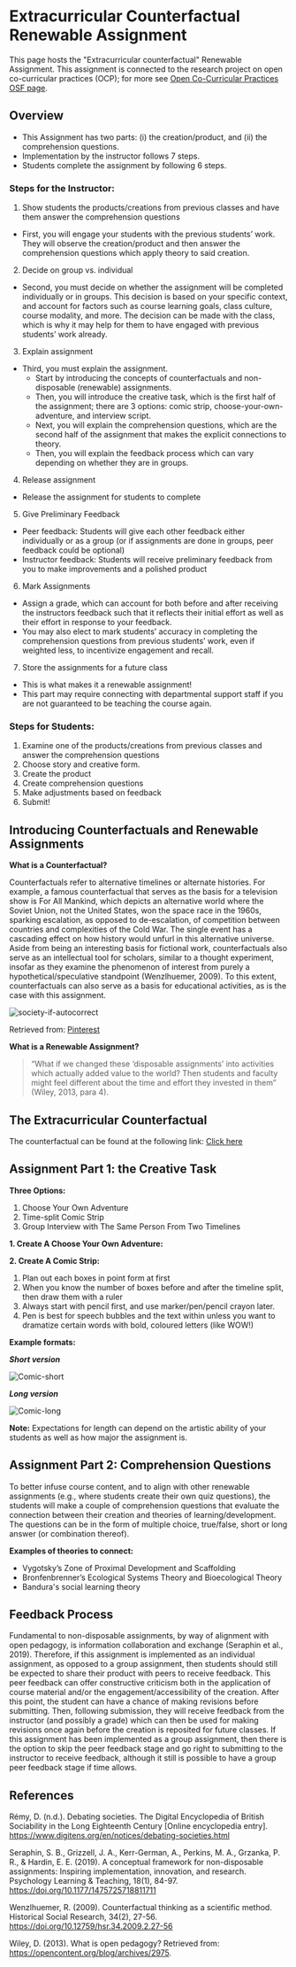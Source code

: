# Extracurricular Counterfactual Renewable Assignment
This page hosts the "Extracurricular counterfactual" Renewable Assignment. This assignment is connected to the research project on open co-curricular practices (OCP); for more see [Open Co-Curricular Practices OSF page](https://osf.io/63zq8/).

## Overview

- This Assignment has two parts: (i) the creation/product, and (ii) the comprehension questions.
- Implementation by the instructor follows 7 steps.
- Students complete the assignment by following 6 steps.

### Steps for the Instructor:
1. Show students the products/creations from previous classes and have them answer the comprehension questions
- First, you will engage your students with the previous students’ work. They will observe the creation/product and then answer the comprehension questions which apply theory to said creation. 
2. Decide on group vs. individual
- Second, you must decide on whether the assignment will be completed individually or in groups. This decision is based on your specific context, and account for factors such as course learning goals, class culture, course modality, and more. The decision can be made with the class, which is why it may help for them to have engaged with previous students’ work already. 
3. Explain assignment
- Third, you must explain the assignment. 
  - Start by introducing the concepts of counterfactuals and non-disposable (renewable) assignments. 
  - Then, you will introduce the creative task, which is the first half of the assignment; there are 3 options: comic strip, choose-your-own-adventure, and interview script. 
  - Next, you will explain the comprehension questions, which are the second half of the assignment that makes the explicit connections to theory. 
  - Then, you will explain the feedback process which can vary depending on whether they are in groups.
4. Release assignment
- Release the assignment for students to complete
5. Give Preliminary Feedback
- Peer feedback: Students will give each other feedback either individually or as a group (or if assignments are done in groups, peer feedback could be optional)
- Instructor feedback: Students will receive preliminary feedback from you to make improvements and a polished product
6. Mark Assignments
- Assign a grade, which can account for both before and after receiving the instructors feedback such that it reflects their initial effort as well as their effort in response to your feedback.
- You may also elect to mark students’ accuracy in completing the comprehension questions from previous students’ work, even if weighted less, to incentivize engagement and recall.
7. Store the assignments for a future class
- This is what makes it a renewable assignment! 
- This part may require connecting with departmental support staff if you are not guaranteed to be teaching the course again.


### Steps for Students:
1. Examine one of the products/creations from previous classes and answer the comprehension questions
2. Choose story and creative form.
3. Create the product
4. Create comprehension questions
5. Make adjustments based on feedback
6. Submit!

## Introducing Counterfactuals and Renewable Assignments

**What is a Counterfactual?**

Counterfactuals refer to alternative timelines or alternate histories. For example, a famous counterfactual that serves as the basis for a television show is For All Mankind, which depicts an alternative world where the Soviet Union, not the United States, won the space race in the 1960s, sparking escalation, as opposed to de-escalation, of competition between countries and complexities of the Cold War. The single event has a cascading effect on how history would unfurl in this alternative universe. Aside from being an interesting basis for fictional work, counterfactuals also serve as an intellectual tool for scholars, similar to a thought experiment, insofar as they examine the phenomenon of interest from purely a hypothetical/speculative standpoint (Wenzlhuemer, 2009). To this extent, counterfactuals can also serve as a basis for educational activities, as is the case with this assignment.

![society-if-autocorrect](https://github.com/bj16xq/Extracurricular-Counterfactual-Assignment/blob/main/meme_society-if-autocorrect-worked.jpeg)

Retrieved from: [Pinterest](https://www.pinterest.com/pin/740068151248734143/)

**What is a Renewable Assignment?**

>“What if we changed these ‘disposable assignments’ into activities which actually added value to the world?
>Then students and faculty might feel different about the time and effort they invested in them” (Wiley, 2013, para 4).

## The Extracurricular Counterfactual

The counterfactual can be found at the following link: [Click here](https://github.com/bj16xq/BenJohnson/wiki/The-Extracurricular-Counterfactual)

## Assignment Part 1: the Creative Task

**Three Options:**
1. Choose Your Own Adventure
2. Time-split Comic Strip
3. Group Interview with The Same Person From Two Timelines

**1. Create A Choose Your Own Adventure:**

**2. Create A Comic Strip:**
1. Plan out each boxes in point form at first
2. When you know the number of boxes before and after the timeline split, then draw them with a ruler
3. Always start with pencil first, and use marker/pen/pencil crayon later.
4. Pen is best for speech bubbles and the text within unless you want to dramatize certain words with bold, coloured letters (like WOW!)

**Example formats:**

_**Short version**_

![Comic-short](https://github.com/bj16xq/Extracurricular-Counterfactual-Assignment/blob/main/Comic-panel-short-version.png)

_**Long version**_

![Comic-long](https://github.com/bj16xq/Extracurricular-Counterfactual-Assignment/blob/main/Comic-panel-long-version.png)

**Note:** Expectations for length can depend on the artistic ability of your students as well as how major the assignment is.

## Assignment Part 2: Comprehension Questions

To better infuse course content, and to align with other renewable assignments (e.g., where students create their own quiz questions), the students will make a couple of comprehension questions that evaluate the connection between their creation and theories of learning/development. The questions can be in the form of multiple choice, true/false, short or long answer (or combination thereof).

**Examples of theories to connect:**
- Vygotsky’s Zone of Proximal Development and Scaffolding
- Bronfenbrenner’s Ecological Systems Theory and Bioecological Theory
- Bandura's social learning theory

## Feedback Process

Fundamental to non-disposable assignments, by way of alignment with open pedagogy, is information collaboration and exchange (Seraphin et al., 2019). Therefore, if this assignment is implemented as an individual assignment, as opposed to a group assignment, then students should still be expected to share their product with peers to receive feedback. This peer feedback can offer constructive criticism both in the application of course material and/or the engagement/accessibility of the creation. After this point, the student can have a chance of making revisions before submitting. Then, following submission, they will receive feedback from the instructor (and possibly a grade) which can then be used for making revisions once again before the creation is reposited for future classes. If this assignment has been implemented as a group assignment, then there is the option to skip the peer feedback stage and go right to submitting to the instructor to receive feedback, although it still is possible to have a group peer feedback stage if time allows.

## References

Rémy, D. (n.d.). Debating societies. The Digital Encyclopedia of British Sociability in the Long Eighteenth Century [Online encyclopedia entry].  https://www.digitens.org/en/notices/debating-societies.html 

Seraphin, S. B., Grizzell, J. A., Kerr-German, A., Perkins, M. A., Grzanka, P. R., & Hardin, E. E. (2019). A conceptual framework for non-disposable assignments: Inspiring implementation, innovation, and research. Psychology Learning & Teaching, 18(1), 84-97. https://doi.org/10.1177/1475725718811711 

Wenzlhuemer, R. (2009). Counterfactual thinking as a scientific method. Historical Social Research, 34(2), 27-56. https://doi.org/10.12759/hsr.34.2009.2.27-56 

Wiley, D. (2013). What is open pedagogy? Retrieved from: https://opencontent.org/blog/archives/2975.
